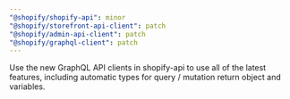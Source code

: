 ```yaml
---
"@shopify/shopify-api": minor
"@shopify/storefront-api-client": patch
"@shopify/admin-api-client": patch
"@shopify/graphql-client": patch
---
```


Use the new GraphQL API clients in shopify-api to use all of the latest features, including automatic types for query / mutation return object and variables.
